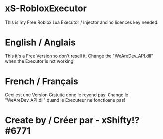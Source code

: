 # xS-RobloxExecutor
This is my Free Roblox Lua Executor / Injector and no licences key needed.

# English / Anglais

This it's a Free Version so don't resell it.
Change the "WeAreDev_API.dll" when the Executor is not working!


# French / Français

Ceci est une Version Gratuite donc le revend pas.
Change le "WeAreDev_API.dll" quand le Executeur ne fonctionne pas!

# Create by / Créer par - xShifty!?#6771
